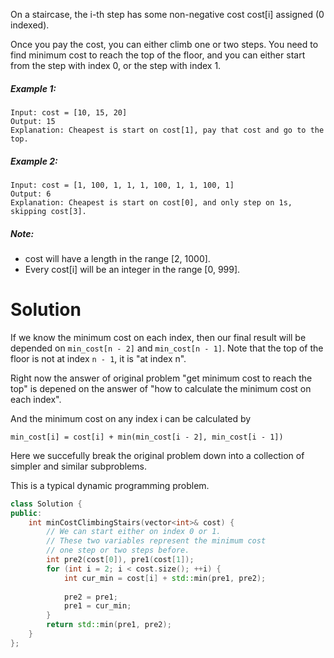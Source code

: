 On a staircase, the i-th step has some non-negative cost cost[i] assigned (0 indexed).

Once you pay the cost, you can either climb one or two steps. You need to find minimum cost to reach the top of the floor, and you can either start from the step with index 0, or the step with index 1.

##### Example 1:

```
Input: cost = [10, 15, 20]
Output: 15
Explanation: Cheapest is start on cost[1], pay that cost and go to the top.
```

##### Example 2:

```
Input: cost = [1, 100, 1, 1, 1, 100, 1, 1, 100, 1]
Output: 6
Explanation: Cheapest is start on cost[0], and only step on 1s, skipping cost[3].
```

##### Note:

* cost will have a length in the range [2, 1000].
* Every cost[i] will be an integer in the range [0, 999].

# Solution

If we know the minimum cost on each index, then our final result will be depended on ```min_cost[n - 2]``` and ```min_cost[n - 1]```. Note that the top of the floor is not at index ```n - 1```, it is "at index n".

Right now the answer of original problem "get minimum cost to reach the top" is depened on the answer of "how to calculate the minimum cost on each index". 

And the minimum cost on any index i can be calculated by 

```
min_cost[i] = cost[i] + min(min_cost[i - 2], min_cost[i - 1])
```

Here we succefully break the original problem down into a collection of simpler and similar subproblems.

This is a typical dynamic programming problem.


```cpp
class Solution {
public:
    int minCostClimbingStairs(vector<int>& cost) {
        // We can start either on index 0 or 1.
        // These two variables represent the minimum cost
        // one step or two steps before.
        int pre2(cost[0]), pre1(cost[1]);
        for (int i = 2; i < cost.size(); ++i) {
            int cur_min = cost[i] + std::min(pre1, pre2);
            
            pre2 = pre1;
            pre1 = cur_min;
        }
        return std::min(pre1, pre2);
    }
};
```
